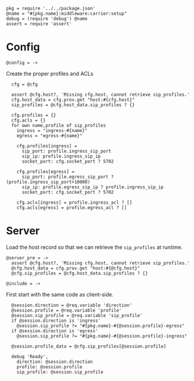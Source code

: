     pkg = require '../../package.json'
    @name = "#{pkg.name}:middleware:carrier:setup"
    debug = (require 'debug') @name
    assert = require 'assert'

Config
======

    @config = ->

Create the proper profiles and ACLs

      cfg = @cfg

      assert @cfg.host?, 'Missing cfg.host, cannot retrieve sip_profiles.'
      cfg.host_data = cfg.prov.get "host:#{cfg.host}"
      sip_profiles = @cfg.host_data.sip_profiles ? {}

      cfg.profiles = {}
      cfg.acls = {}
      for own name,profile of sip_profiles
        ingress = "ingress-#{name}"
        egress = "egress-#{name}"

        cfg.profiles[ingress] =
          sip_port: profile.ingress_sip_port
          sip_ip: profile.ingress_sip_ip
          socket_port: cfg.socket_port ? 5702

        cfg.profiles[egress] =
          sip_port: profile.egress_sip_port ? (profile.ingress_sip_port+10000)
          sip_ip: profile.egress_sip_ip ? profile.ingress_sip_ip
          socket_port: cfg.socket_port ? 5702

        cfg.acls[ingress] = profile.ingress_acl ? []
        cfg.acls[egress] = profile.egress_acl ? []

Server
======

Load the host record so that we can retrieve the `sip_profiles` at runtime.

    @server_pre = ->
      assert @cfg.host?, 'Missing cfg.host, cannot retrieve sip_profiles.'
      @cfg.host_data = cfg.prov.get "host:#{@cfg.host}"
      @cfg.sip_profiles = @cfg.host_data.sip_profiles ? {}

    @include = ->

First start with the same code as client-side.

      @session.direction = @req.variable 'direction'
      @session.profile = @req.variable 'profile'
      @session.sip_profile = @req.variable 'sip_profile'
      if @session.direction is 'ingress'
        @session.sip_profile ?= "#{pkg.name}-#{@session.profile}-egress"
      if @session.direction is 'egress'
        @session.sip_profile ?= "#{pkg.name}-#{@session.profile}-ingress"

      @session.profile_data = @cfg.sip_profiles[@session.profile]

      debug 'Ready',
        direction: @session.direction
        profile: @session.profile
        sip_profile: @session.sip_profile
